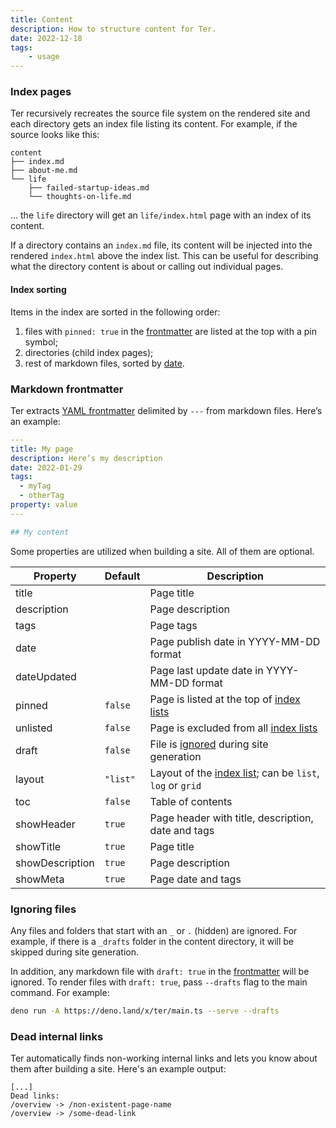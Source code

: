```yaml
---
title: Content
description: How to structure content for Ter.
date: 2022-12-18
tags:
    - usage
---
```


### Index pages

Ter recursively recreates the source file system on the rendered site and each
directory gets an index file listing its content. For example, if the source
looks like this:

```
content
├── index.md
├── about-me.md
└── life
    ├── failed-startup-ideas.md
    └── thoughts-on-life.md
```

... the `life` directory will get an `life/index.html` page with an index of its
content.

If a directory contains an `index.md` file, its content will be injected into
the rendered `index.html` above the index list. This can be useful for
describing what the directory content is about or calling out individual pages.

#### Index sorting

Items in the index are sorted in the following order:

1. files with `pinned: true` in the [frontmatter](#markdown-frontmatter) are
   listed at the top with a pin symbol;
2. directories (child index pages);
3. rest of markdown files, sorted by [date](#markdown-frontmatter).

### Markdown frontmatter

Ter extracts [YAML frontmatter](https://jekyllrb.com/docs/front-matter/)
delimited by `---` from markdown files. Here’s an example:

```yaml
---
title: My page
description: Here’s my description
date: 2022-01-29
tags:
  - myTag
  - otherTag
property: value
---

## My content
```

Some properties are utilized when building a site. All of them are optional.

| Property        | Default  | Description                                                              |
| --------------- | -------- | ------------------------------------------------------------------------ |
| title           |          | Page title                                                               |
| description     |          | Page description                                                         |
| tags            |          | Page tags                                                                |
| date            |          | Page publish date in YYYY-MM-DD format                                   |
| dateUpdated     |          | Page last update date in YYYY-MM-DD format                               |
| pinned          | `false`  | Page is listed at the top of [index lists](#index-pages)                 |
| unlisted        | `false`  | Page is excluded from all [index lists](#index-pages)                    |
| draft           | `false`  | File is [ignored](#ignoring-files) during site generation                |
| layout          | `"list"` | Layout of the [index list](#index-pages); can be `list`, `log` or `grid` |
| toc             | `false`  | Table of contents                                                        |
| showHeader      | `true`   | Page header with title, description, date and tags                       |
| showTitle       | `true`   | Page title                                                               |
| showDescription | `true`   | Page description                                                         |
| showMeta        | `true`   | Page date and tags                                                       |

### Ignoring files

Any files and folders that start with an `_` or `.` (hidden) are ignored. For
example, if there is a `_drafts` folder in the content directory, it will be
skipped during site generation.

In addition, any markdown file with `draft: true` in the
[frontmatter](#markdown-frontmatter) will be ignored. To render files with
`draft: true`, pass `--drafts` flag to the main command. For example:

```sh
deno run -A https://deno.land/x/ter/main.ts --serve --drafts
```

### Dead internal links

Ter automatically finds non-working internal links and lets you know about them
after building a site. Here's an example output:

```
[...]
Dead links:
/overview -> /non-existent-page-name
/overview -> /some-dead-link
```
